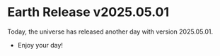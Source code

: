 # Earth Release v2025.05.01
Today, the universe has released another day with version 2025.05.01.
- Enjoy your day!
